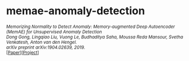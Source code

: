 # memae-anomaly-detection

<small>*Memorizing Normality to Detect Anomaly: Memory-augmented Deep Autoencoder (MemAE) for Unsupervised Anomaly Detection  
Dong Gong, Lingqiao Liu, Vuong Le, Budhaditya Saha, Moussa Reda Mansour, Svetha Venkatesh, Anton van den Hengel.  
arXiv preprint arXiv:1904.02639, 2019.*  
\[[Paper](https://arxiv.org/abs/1904.02639)\]\[[Project](https://donggong1.github.io/anomdec-memae.html)\]
</small>
